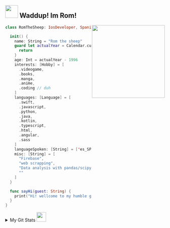 <h2><img src="https://emojis.slackmojis.com/emojis/images/1698659368/72825/pepe-wave.gif?1698659368" width="40"/> Waddup! Im Rom!</h2>
<img align='right' src="https://media4.giphy.com/media/v1.Y2lkPTc5MGI3NjExNGMzeWoxdjYwenp0bGNqaDhxdDlmaGdkODYwM2dydmxkY3lvZjFjZCZlcD12MV9pbnRlcm5hbF9naWZfYnlfaWQmY3Q9Zw/du3J3cXyzhj75IOgvA/giphy.gif" width="230">

```swift
class RomTheSheep: IosDeveloper, Spaniard, Italian, Maker, Moder, GraphicDesigner {

  init() {
    name: String = "Rom the sheep"
    guard let actualYear = Calendar.current.dateComponents([.year], from: Date()).year else {
      return
    }
    age: Int = actualYear - 1996
    interests: [Hobby] = [
      .videogame,
      .books,
      .manga,
      .anime,
      .coding // duh
    ]
    languages: [Language] = [
      .swift,
      .javascript,
      .python,
      .java,
      .kotlin,
      .typescript,
      .html,
      .angular,
      .sass
    ]
    languageSpoken: [String] = ['es_SP', 'en_UK', 'it_IT']
    misc: [String] = [
      "Firebase",
      "web scrapping",
      "Data analysis with pandas/scipy",
      ""
    ]
  }

  func sayHi(guest: String) {
    print("Hi! wellcome to my humble github! make yourself confortable")
  }
}
```
<details>
<summary>My Git Stats <img src="https://emojis.slackmojis.com/emojis/images/1666851939/62008/party-github.gif?1666851939" width="30"/></summary>

<!--START_SECTION:waka-->
![Code Time](http://img.shields.io/badge/Code%20Time-22%20hrs%2025%20mins-blue)

![Profile Views](http://img.shields.io/badge/Profile%20Views-0-blue)

![Lines of code](https://img.shields.io/badge/From%20Hello%20World%20I%27ve%20Written-417.1%20thousand%20lines%20of%20code-blue)

**🐱 My GitHub Data** 

> 📦 ? Used in GitHub's Storage 
 > 
> 🏆 20 Contributions in the Year 2024
 > 
> 🚫 Not Opted to Hire
 > 
> 📜 36 Public Repositories 
 > 
> 🔑 0 Private Repositories 
 > 
**I'm an Early 🐤** 

```text
🌞 Morning                31 commits          ████░░░░░░░░░░░░░░░░░░░░░   15.50 % 
🌆 Daytime                75 commits          █████████░░░░░░░░░░░░░░░░   37.50 % 
🌃 Evening                78 commits          ██████████░░░░░░░░░░░░░░░   39.00 % 
🌙 Night                  16 commits          ██░░░░░░░░░░░░░░░░░░░░░░░   08.00 % 
```
📅 **I'm Most Productive on Wednesday** 

```text
Monday                   22 commits          ███░░░░░░░░░░░░░░░░░░░░░░   11.00 % 
Tuesday                  24 commits          ███░░░░░░░░░░░░░░░░░░░░░░   12.00 % 
Wednesday                46 commits          ██████░░░░░░░░░░░░░░░░░░░   23.00 % 
Thursday                 33 commits          ████░░░░░░░░░░░░░░░░░░░░░   16.50 % 
Friday                   21 commits          ███░░░░░░░░░░░░░░░░░░░░░░   10.50 % 
Saturday                 23 commits          ███░░░░░░░░░░░░░░░░░░░░░░   11.50 % 
Sunday                   31 commits          ████░░░░░░░░░░░░░░░░░░░░░   15.50 % 
```


📊 **This Week I Spent My Time On** 

```text
🕑︎ Time Zone: Europe/Paris

💬 Programming Languages: 
TypeScript               5 hrs 51 mins       ██████████████░░░░░░░░░░░   55.33 % 
Markdown                 2 hrs 7 mins        █████░░░░░░░░░░░░░░░░░░░░   20.00 % 
JSON                     51 mins             ██░░░░░░░░░░░░░░░░░░░░░░░   08.09 % 
Swift                    40 mins             ██░░░░░░░░░░░░░░░░░░░░░░░   06.42 % 
JavaScript               37 mins             █░░░░░░░░░░░░░░░░░░░░░░░░   05.91 % 

🔥 Editors: 
VS Code                  10 hrs 35 mins      █████████████████████████   100.00 % 

🐱‍💻 Projects: 
clean-code-y-SOLID-Practi6 hrs 30 mins       ███████████████░░░░░░░░░░   61.48 % 
swift-design-patterns-mai2 hrs 55 mins       ███████░░░░░░░░░░░░░░░░░░   27.55 % 
nook-desktop             54 mins             ██░░░░░░░░░░░░░░░░░░░░░░░   08.59 % 
Unknown Project          9 mins              ░░░░░░░░░░░░░░░░░░░░░░░░░   01.52 % 
ios-uk                   3 mins              ░░░░░░░░░░░░░░░░░░░░░░░░░   00.48 % 

💻 Operating System: 
Windows                  7 hrs 32 mins       ██████████████████░░░░░░░   71.27 % 
Mac                      3 hrs 2 mins        ███████░░░░░░░░░░░░░░░░░░   28.73 % 
```

**I Mostly Code in Python** 

```text
Python                   7 repos             ████████░░░░░░░░░░░░░░░░░   33.33 % 
JavaScript               6 repos             ███████░░░░░░░░░░░░░░░░░░   28.57 % 
Swift                    2 repos             ██░░░░░░░░░░░░░░░░░░░░░░░   09.52 % 
GDScript                 1 repo              █░░░░░░░░░░░░░░░░░░░░░░░░   04.76 % 
PowerShell               1 repo              █░░░░░░░░░░░░░░░░░░░░░░░░   04.76 % 
```




 Last Updated on 12/03/2024 16:16:46 UTC
<!--END_SECTION:waka-->
</details>
